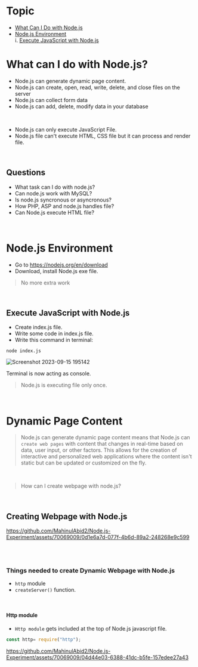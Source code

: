 # Topic
* [What Can I Do with Node.js](#what-can-i-do-with-nodejs) <br>
* [Node.js Environment](#nodejs-environment) <br>
        i. [Execute JavaScript with Node.js](#execute-javascript-with-nodejs)




# What can I do with Node.js?

* Node.js can generate dynamic page content.
* Node.js can create, open, read, write, delete, and close files on the server
* Node.js can collect form data
* Node.js can add, delete, modify data in your database

<br>

* Node.js can only execute JavaScript File.
* Node.js file can't execute HTML, CSS file but it can process and render file.

<br>

 ## Questions
* What task can I do with node.js?
* Can node.js work with MySQL?
* Is node.js syncronous or asyncronous?
* How PHP, ASP and node.js handles file?
* Can Node.js execute HTML file?

<br>

# Node.js Environment
* Go to https://nodejs.org/en/download
* Download, install Node.js exe file.
> No more extra work

<br>

## Execute JavaScript with Node.js
* Create index.js file.
* Write some code in index.js file.
* Write this command in terminal:
```console
node index.js
```

![Screenshot 2023-09-15 195142](https://github.com/MahinulAbid2/Node.js-Experiment/assets/70069009/5b706a96-3e73-4b77-bff6-125a91bf8492)

Terminal is now acting as console. 

> Node.js is executing file only once.


<br>

# Dynamic Page Content
> Node.js can generate dynamic page content means that Node.js can `create web pages` with content that changes in real-time based on data, user input, or other factors. This allows for the creation of interactive and personalized web applications where the content isn't static but can be updated or customized on the fly.

<br>



> How can I create webpage with node.js?

<br>

## Creating Webpage with Node.js


https://github.com/MahinulAbid2/Node.js-Experiment/assets/70069009/0d1e6a7d-077f-4b6d-89a2-248268e9c599


<br>
<br>

### Things needed to create Dynamic Webpage with Node.js
* `http` module
* `createServer()` function.

<br>

#### Http module 
* `Http module` gets included at the top of Node.js javascript file.

```javascript
const http= require("http");
```
https://github.com/MahinulAbid2/Node.js-Experiment/assets/70069009/04d44e03-6388-41dc-b5fe-157edee27a43




